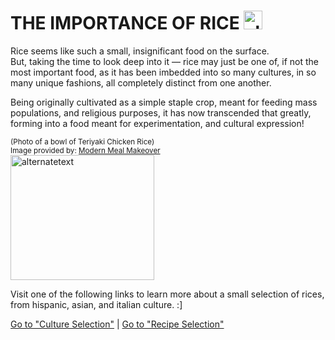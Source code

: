 # THE IMPORTANCE OF RICE <img src="https://i.pinimg.com/564x/4c/0e/df/4c0edf5c95f6592fddbb54f48868a8f8.jpg" alt="alternatetext" width="30" height="30">
Rice seems like such a small, insignificant food on the surface.  
But, taking the time to look deep into it — rice may just be one of, if not the most important food, as it has been imbedded into so many cultures, in so many unique fashions, all completely distinct from one another.

Being originally cultivated as a simple staple crop, meant for feeding mass populations, and religious purposes, it has now transcended that greatly, forming into a food meant for experimentation, and cultural expression!

<sub>(Photo of a bowl of Teriyaki Chicken Rice)  
Image provided by: [Modern Meal Makeover](https://modernmealmakeover.com/teriyaki-chicken/)</sub>  
<img src="https://modernmealmakeover.com/wp-content/uploads/2020/10/IMG_6548-4.jpg" alt="alternatetext" width="230" height="200">

Visit one of the following links to learn more about a small selection of rices, from hispanic, asian, and italian culture. :]

[Go to "Culture Selection"](bowl/Cultures/Culture_Selection.md) | [Go to "Recipe Selection"](Recipes/Recipe_Selection.md)
